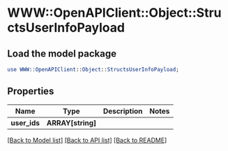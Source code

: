 # WWW::OpenAPIClient::Object::StructsUserInfoPayload

## Load the model package
```perl
use WWW::OpenAPIClient::Object::StructsUserInfoPayload;
```

## Properties
Name | Type | Description | Notes
------------ | ------------- | ------------- | -------------
**user_ids** | **ARRAY[string]** |  | 

[[Back to Model list]](../README.md#documentation-for-models) [[Back to API list]](../README.md#documentation-for-api-endpoints) [[Back to README]](../README.md)


